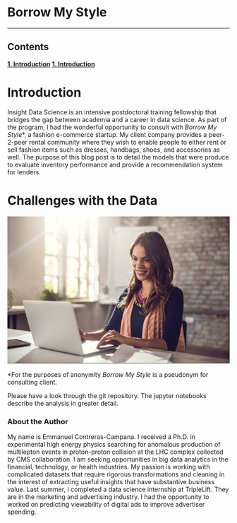 # Borrow My Style

---
## Contents

[**1. Introduction**](#introduction)
[**1. Introduction**](#data)


# <a name="introduction">Introduction</a>
Insight Data Science is an intensive postdoctoral training fellowship that bridges the gap between academia and a career in data science. As part of the program, I had the wonderful opportunity to consult with _Borrow My Style_*, a fashion e-commerce startup. My client company provides a peer-2-peer rental community where they wish to enable people to either rent or sell fashion items such as dresses, handbags, shoes, and accessories as well. The purpose of this blog post is to detail the models that were produce to evaluate inventory performance and provide a recommendation system for lenders.


# <a name="data">Challenges with the Data</a>




<div style="text-align:center"><img src ="images/computer.jpg" /></div>

*For the purposes of anonymity _Borrow My Style_ is a pseudonym for consulting client.

Please have a look through the git repository. The jupyter notebooks describe the analysis in greater detail.


### <a name="about_me">About the Author</a>

My name is Emmanuel Contreras-Campana. I received a Ph.D. in experimental high energy physics searching for anomalous production of multilepton events in proton-proton collision at the LHC complex collected by CMS collaboration. I am seeking opportunities in big data analytics in the financial, technology, or health industries. My passion is working with complicated datasets that require rigorous transformations and cleaning in the interest of extracting useful insights that have substantive business value. Last summer, I completed a data science internship at TripleLift. They are in the marketing and advertising industry. I had the opportunity to worked on predicting viewability of digital ads to improve advertiser spending.


